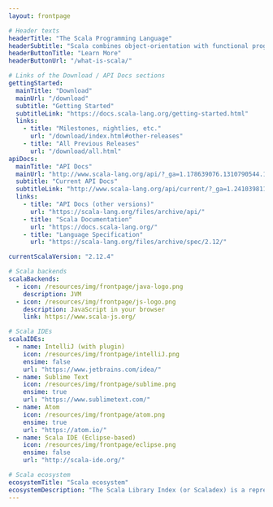 ```yaml
---
layout: frontpage

# Header texts
headerTitle: "The Scala Programming Language"
headerSubtitle: "Scala combines object-orientation with functional programming into one concise, high-level language. Scala's type system helps avoid bugs in complex applications, and its JVM target lets you build high-performance systems with easy access to a huge ecosystem of libraries."
headerButtonTitle: "Learn More"
headerButtonUrl: "/what-is-scala/"

# Links of the Download / API Docs sections
gettingStarted:
  mainTitle: "Download"
  mainUrl: "/download"
  subtitle: "Getting Started"
  subtitleLink: "https://docs.scala-lang.org/getting-started.html"
  links:
    - title: "Milestones, nightlies, etc."
      url: "/download/index.html#other-releases"
    - title: "All Previous Releases"
      url: "/download/all.html"
apiDocs:
  mainTitle: "API Docs"
  mainUrl: "http://www.scala-lang.org/api/?_ga=1.178639076.1310790544.1468501313"
  subtitle: "Current API Docs"
  subtitleLink: "http://www.scala-lang.org/api/current/?_ga=1.241039811.1310790544.1468501313"
  links:
    - title: "API Docs (other versions)"
      url: "https://scala-lang.org/files/archive/api/"
    - title: "Scala Documentation"
      url: "https://docs.scala-lang.org/"
    - title: "Language Specification"
      url: "https://scala-lang.org/files/archive/spec/2.12/"

currentScalaVersion: "2.12.4"

# Scala backends
scalaBackends:
  - icon: /resources/img/frontpage/java-logo.png
    description: JVM
  - icon: /resources/img/frontpage/js-logo.png
    description: JavaScript in your browser
    link: https://www.scala-js.org/

# Scala IDEs
scalaIDEs:
  - name: IntelliJ (with plugin)
    icon: /resources/img/frontpage/intelliJ.png
    ensime: false
    url: "https://www.jetbrains.com/idea/"
  - name: Sublime Text
    icon: /resources/img/frontpage/sublime.png
    ensime: true
    url: "https://www.sublimetext.com/"
  - name: Atom
    icon: /resources/img/frontpage/atom.png
    ensime: true
    url: "https://atom.io/"
  - name: Scala IDE (Eclipse-based)
    icon: /resources/img/frontpage/eclipse.png
    ensime: false
    url: "http://scala-ide.org/"

# Scala ecosystem
ecosystemTitle: "Scala ecosystem"
ecosystemDescription: "The Scala Library Index (or Scaladex) is a representation of a map of all published Scala libraries. With Scaladex, a developer can now query more than 175,000 releases of Scala libraries. Scaladex is officially supported by Scala Center."
---
```

